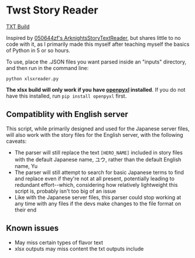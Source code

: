 # Twst Story Reader
[TXT Build](https://github.com/Ylimegirl/TwstStoryReader/tree/main)

Inspired by [050644zf's ArknightsStoryTextReader](https://github.com/050644zf/ArknightsStoryTextReader), but shares little to no code with it, as I primarily made this myself after teaching myself the basics of Python in 5 or so hours.

To use, place the .JSON files you want parsed inside an "inputs" directory, and then run in the command line:

```python xlsxreader.py```

**The xlsx build will only work if you have [openpyxl](https://openpyxl.readthedocs.io/en/stable/#) installed**. If you do not have this installed, run `pip install openpyxl` first.

## Compatiblity with English server
This script, while primarily designed and used for the Japanese server files, will also work with the story files for the English server, with the following caveats:
- The parser will still replace the text `[HERO_NAME]` included in story files with the default Japanese name, ユウ, rather than the default English name, Yu
- The parser will still attempt to search for basic Japanese terms to find and replace even if they're not at all present, potentially leading to redundant effort--which, considering how relatively lightweight this script is, probably isn't too big of an issue
- Like with the Japanese server files, this parser could stop working at any time with any files if the devs make changes to the file format on their end

## Known issues
- May miss certain types of flavor text
- xlsx outputs may miss content the txt outputs include